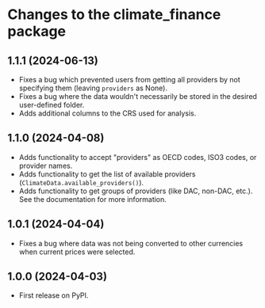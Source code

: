 # Changes to the climate_finance package

## 1.1.1 (2024-06-13)
- Fixes a bug which prevented users from getting all providers by not specifying them (leaving `providers` as None).
- Fixes a bug where the data wouldn't necessarily be stored in the desired user-defined folder.
- Adds additional columns to the CRS used for analysis.

## 1.1.0 (2024-04-08)
- Adds functionality to accept "providers" as OECD codes, ISO3 codes, or provider names.
- Adds functionality to get the list of available providers (`ClimateData.available_providers()`).
- Adds functionality to get groups of providers (like DAC, non-DAC, etc.). See the 
  documentation for more information.

## 1.0.1 (2024-04-04)
- Fixes a bug where data was not being converted to other currencies when current prices
were selected.

## 1.0.0 (2024-04-03)
- First release on PyPI.